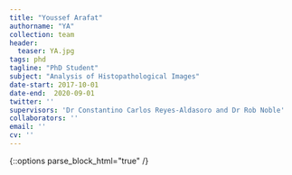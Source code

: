 ```yaml
---
title: "Youssef Arafat"
authorname: "YA"
collection: team
header:
  teaser: YA.jpg
tags: phd
tagline: "PhD Student"
subject: "Analysis of Histopathological Images"
date-start: 2017-10-01
date-end:  2020-09-01
twitter: ''
supervisors: 'Dr Constantino Carlos Reyes-Aldasoro and Dr Rob Noble'
collaborators: ''
email: ''
cv: ''
---
```

{::options parse_block_html="true" /}

<p align= "justify">
